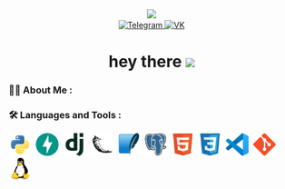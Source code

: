 <div id="header" align="center">
<img src="https://media.giphy.com/media/v1.Y2lkPTc5MGI3NjExdzJia3gzNnRtbGlrNGkzNXpjMjIzbzh4Y25zY2RrNTcxN3UzNG45aSZlcD12MV9pbnRlcm5hbF9naWZfYnlfaWQmY3Q9Zw/Y4ak9Ki2GZCbJxAnJD/giphy.gif" width="100"/>
</div>

<div id="badges" align="center">
  <a href="https://t.me/Face1ess">
    <img src="https://img.shields.io/badge/telegram-blue?logo=telegram&logoColor=white&style=for-the-badge" alt="Telegram"/>
  </a>
  <a href="https://vk.com/vasaleser">
    <img src="https://img.shields.io/badge/vk-blue?style=for-the-badge&logo=vk&logoColor=white" alt="VK"/>
  </a>
</div>
<div align="center">
  <h1>
  hey there
  <img src="https://media.giphy.com/media/hvRJCLFzcasrR4ia7z/giphy.gif" width="30px"/>
  </h1>
</div>

### :man_technologist: About Me :


### :hammer_and_wrench: Languages and Tools :

<div>
  <img src="https://github.com/devicons/devicon/blob/master/icons/python/python-original.svg"  title="Python" alt="python" width="40" height="40"/>&nbsp;
  <img src="https://github.com/devicons/devicon/blob/master/icons/fastapi/fastapi-original.svg"  title="FASTapi" alt="fastapi" width="40" height="40"/>&nbsp;
  <img src="https://github.com/devicons/devicon/blob/master/icons/django/django-plain.svg"  title="DJANGO" alt="django" width="40" height="40"/>&nbsp;
  <img src="https://github.com/devicons/devicon/blob/master/icons/flask/flask-original.svg"  title="Flask" alt="flask" width="40" height="40"/>&nbsp;
  <img src="https://github.com/devicons/devicon/blob/master/icons/sqlite/sqlite-original.svg" title="Sqlite"  alt="sqlite" width="40" height="40"/>&nbsp;
  <img src="https://github.com/devicons/devicon/blob/master/icons/postgresql/postgresql-original.svg" title="Postgres"  alt="Postgres" width="40" height="40"/>&nbsp;
  <img src="https://github.com/devicons/devicon/blob/master/icons/html5/html5-original.svg" title="HTML5" alt="HTML" width="40" height="40"/>&nbsp;
  <img src="https://github.com/devicons/devicon/blob/master/icons/css3/css3-original.svg"  title="CSS3" alt="CSS" width="40" height="40"/>&nbsp;
  <img src="https://github.com/devicons/devicon/blob/master/icons/vscode/vscode-original.svg" title="VScode" **alt="vscode" width="40" height="40"/>&nbsp;
  <img src="https://github.com/devicons/devicon/blob/master/icons/git/git-original.svg" title="Git" **alt="Git" width="40" height="40"/>&nbsp;
  <img src="https://github.com/devicons/devicon/blob/master/icons/linux/linux-original.svg" title="Linux"  alt="linux" width="40" height="40"/>&nbsp;
</div>
<!--
**dev-c0de/dev-c0de** is a ✨ _special_ ✨ repository because its `README.md` (this file) appears on your GitHub profile.

Here are some ideas to get you started:

- 🔭 I’m currently working on ...
- 🌱 I’m currently learning ...
- 👯 I’m looking to collaborate on ...
- 🤔 I’m looking for help with ...
- 💬 Ask me about ...
- 📫 How to reach me: ...
- 😄 Pronouns: ...
- ⚡ Fun fact: ...
-->
